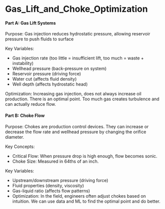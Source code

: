 # Gas_Lift_and_Choke_Optimization

#### Part A: Gas Lift Systems
Purpose: Gas injection reduces hydrostatic pressure, allowing reservoir pressure to push fluids to surface

Key Variables:
* Gas injection rate (too little = insufficient lift, too much = waste + instability)
* Wellhead pressure (back-pressure on system)
* Reservoir pressure (driving force)
* Water cut (affects fluid density)
* Well depth (affects hydrostatic head)
   
Optimization: Increasing gas injection, does not always increase oil production. There is an optimal point. Too much gas creates turbulence and can actually reduce flow.

#### Part B: Choke Flow
Purpose: Chokes are production control devices. They can increase or decrease the flow rate and wellhead pressure by changing the orifice diameter.

Key Concepts:
* Critical Flow: When pressure drop is high enough, flow becomes sonic.
* Choke Size: Measured in 64ths of an inch.

Key Variables:

* Upstream/downstream pressure (driving force)
* Fluid properties (density, viscosity)
* Gas-liquid ratio (affects flow patterns)
* Optimization: In the field, engineers often adjust chokes based on intuition. We can use data and ML to find the optimal point and do better.
